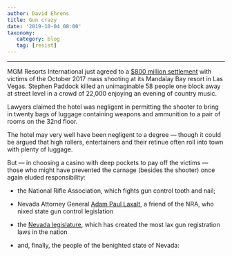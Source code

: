 ```yaml
---
author: David Ehrens
title: Gun crazy
date: '2019-10-04 08:00'
taxonomy:
   category: blog
   tag: [resist]
---
```

---
MGM Resorts International just agreed to a [\$800 million settlement](https://www.npr.org/2019/10/03/766800480/mgm-resorts-to-pay-up-to-800-million-to-victims-of-las-vegas-shooting) with victims of the October 2017 mass shooting at its Mandalay Bay resort in Las Vegas. Stephen Paddock killed an unimaginable 58 people one block away at street level in a crowd of 22,000 enjoying an evening of country music.

Lawyers claimed the hotel was negligent in permitting the shooter to bring in twenty bags of luggage containing weapons and ammunition to a pair of rooms on the 32nd floor.

The hotel may very well have been negligent to a degree — though it could be argued that high rollers, entertainers and their retinue often roll into town with plenty of luggage.

But — in choosing a casino with deep pockets to pay off the victims — those who might have prevented the carnage (besides the shooter) once again eluded responsibility:

-   the National Rifle Association, which fights gun control tooth and nail;

-   Nevada Attorney General [Adam Paul Laxalt](https://www.theguardian.com/us-news/2017/oct/03/nevada-gun-control-law-las-vegas-shooting), a friend of the NRA, who nixed state gun control legislation

-   the [Nevada legislature](https://www.salon.com/2017/10/02/nevada-has-some-of-americas-loosest-gun-control-laws/), which has created the most lax gun registration laws in the nation

-   and, finally, the people of the benighted state of Nevada:
